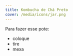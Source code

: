 ```yaml
---
title: Kombucha de Chá Preto
cover: /media/icons/jar.png
---
```

Para fazer esse pote:

- coloque
- tire
- mexa
